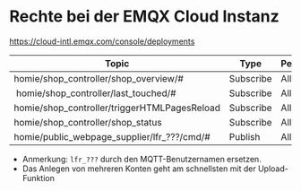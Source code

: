 # Rechte bei der EMQX Cloud Instanz

https://cloud-intl.emqx.com/console/deployments



| Topic | Type | Permission |
|--|--|--|
| homie/shop_controller/shop_overview/#   | Subscribe	| Allow |
| homie/shop_controller/last_touched/#    | Subscribe	| Allow |
| homie/shop_controller/triggerHTMLPagesReload | Subscribe| Allow |
| homie/shop_controller/shop_status | Subscribe | Allow |
| homie/public_webpage_supplier/lfr_???/cmd/# | Publish	 | Allow |


* Anmerkung: `lfr_???` durch den MQTT-Benutzernamen ersetzen.
* Das Anlegen von mehreren Konten geht am schnellsten mit der Upload-Funktion
